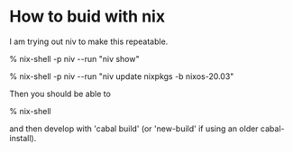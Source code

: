 # How to buid with nix

I am trying out niv to make this repeatable.

% nix-shell -p niv --run "niv show"

% nix-shell -p niv --run "niv update nixpkgs -b nixos-20.03"

Then you should be able to

% nix-shell

and then develop with 'cabal build' (or 'new-build' if using an
older cabal-install).



